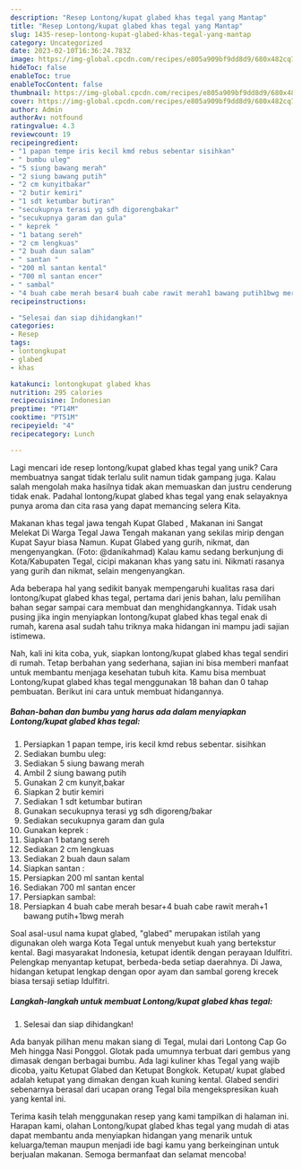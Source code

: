 ```yaml
---
description: "Resep Lontong/kupat glabed khas tegal yang Mantap"
title: "Resep Lontong/kupat glabed khas tegal yang Mantap"
slug: 1435-resep-lontong-kupat-glabed-khas-tegal-yang-mantap
category: Uncategorized
date: 2023-02-10T16:36:24.783Z
image: https://img-global.cpcdn.com/recipes/e805a909bf9dd8d9/680x482cq70/lontongkupat-glabed-khas-tegal-foto-resep-utama.jpg
hideToc: false
enableToc: true
enableTocContent: false
thumbnail: https://img-global.cpcdn.com/recipes/e805a909bf9dd8d9/680x482cq70/lontongkupat-glabed-khas-tegal-foto-resep-utama.jpg
cover: https://img-global.cpcdn.com/recipes/e805a909bf9dd8d9/680x482cq70/lontongkupat-glabed-khas-tegal-foto-resep-utama.jpg
author: Admin
authorAv: notfound
ratingvalue: 4.3
reviewcount: 19
recipeingredient:
- "1 papan tempe iris kecil kmd rebus sebentar sisihkan"
- " bumbu uleg"
- "5 siung bawang merah"
- "2 siung bawang putih"
- "2 cm kunyitbakar"
- "2 butir kemiri"
- "1 sdt ketumbar butiran"
- "secukupnya terasi yg sdh digorengbakar"
- "secukupnya garam dan gula"
- " keprek "
- "1 batang sereh"
- "2 cm lengkuas"
- "2 buah daun salam"
- " santan "
- "200 ml santan kental"
- "700 ml santan encer"
- " sambal"
- "4 buah cabe merah besar4 buah cabe rawit merah1 bawang putih1bwg merah"
recipeinstructions:

- "Selesai dan siap dihidangkan!"
categories:
- Resep
tags:
- lontongkupat
- glabed
- khas

katakunci: lontongkupat glabed khas 
nutrition: 295 calories
recipecuisine: Indonesian
preptime: "PT14M"
cooktime: "PT51M"
recipeyield: "4"
recipecategory: Lunch

---
```





Lagi mencari ide resep lontong/kupat glabed khas tegal yang unik? Cara membuatnya sangat tidak terlalu sulit namun tidak gampang juga. Kalau salah mengolah maka hasilnya tidak akan memuaskan dan justru cenderung tidak enak. Padahal lontong/kupat glabed khas tegal yang enak selayaknya punya aroma dan cita rasa yang dapat memancing selera Kita.





Makanan khas tegal jawa tengah Kupat Glabed , Makanan ini Sangat Melekat Di Warga Tegal Jawa Tengah makanan yang sekilas mirip dengan Kupat Sayur biasa Namun. Kupat Glabed yang gurih, nikmat, dan mengenyangkan. (Foto: @danikahmad) Kalau kamu sedang berkunjung di Kota/Kabupaten Tegal, cicipi makanan khas yang satu ini. Nikmati rasanya yang gurih dan nikmat, selain mengenyangkan.

Ada beberapa hal yang sedikit banyak mempengaruhi kualitas rasa dari lontong/kupat glabed khas tegal, pertama dari jenis bahan, lalu pemilihan bahan segar sampai cara membuat dan menghidangkannya. Tidak usah pusing jika ingin menyiapkan lontong/kupat glabed khas tegal enak di rumah, karena asal sudah tahu triknya maka hidangan ini mampu jadi sajian istimewa.






Nah, kali ini kita coba, yuk, siapkan lontong/kupat glabed khas tegal sendiri di rumah. Tetap berbahan yang sederhana, sajian ini bisa memberi manfaat untuk membantu menjaga kesehatan tubuh kita. Kamu bisa membuat Lontong/kupat glabed khas tegal menggunakan 18 bahan dan 0 tahap pembuatan. Berikut ini cara untuk membuat hidangannya.

<!--inarticleads1-->

##### Bahan-bahan dan bumbu yang harus ada dalam menyiapkan Lontong/kupat glabed khas tegal:

1. Persiapkan 1 papan tempe, iris kecil kmd rebus sebentar. sisihkan
1. Sediakan  bumbu uleg:
1. Sediakan 5 siung bawang merah
1. Ambil 2 siung bawang putih
1. Gunakan 2 cm kunyit,bakar
1. Siapkan 2 butir kemiri
1. Sediakan 1 sdt ketumbar butiran
1. Gunakan secukupnya terasi yg sdh digoreng/bakar
1. Sediakan secukupnya garam dan gula
1. Gunakan  keprek :
1. Siapkan 1 batang sereh
1. Sediakan 2 cm lengkuas
1. Sediakan 2 buah daun salam
1. Siapkan  santan :
1. Persiapkan 200 ml santan kental
1. Sediakan 700 ml santan encer
1. Persiapkan  sambal:
1. Persiapkan 4 buah cabe merah besar+4 buah cabe rawit merah+1 bawang putih+1bwg merah


Soal asal-usul nama kupat glabed, &#34;glabed&#34; merupakan istilah yang digunakan oleh warga Kota Tegal untuk menyebut kuah yang bertekstur kental. Bagi masyarakat Indonesia, ketupat identik dengan perayaan Idulfitri. Pelengkap menyantap ketupat, berbeda-beda setiap daerahnya. Di Jawa, hidangan ketupat lengkap dengan opor ayam dan sambal goreng krecek biasa tersaji setiap Idulfitri. 

<!--inarticleads2-->

##### Langkah-langkah untuk membuat Lontong/kupat glabed khas tegal:


1. Selesai dan siap dihidangkan!

Ada banyak pilihan menu makan siang di Tegal, mulai dari Lontong Cap Go Meh hingga Nasi Ponggol. Glotak pada umumnya terbuat dari gembus yang dimasak dengan berbagai bumbu. Ada lagi kuliner khas Tegal yang wajib dicoba, yaitu Ketupat Glabed dan Ketupat Bongkok. Ketupat/ kupat glabed adalah ketupat yang dimakan dengan kuah kuning kental. Glabed sendiri sebenarnya berasal dari ucapan orang Tegal bila mengekspresikan kuah yang kental ini. 

Terima kasih telah menggunakan resep yang kami tampilkan di halaman ini. Harapan kami, olahan Lontong/kupat glabed khas tegal yang mudah di atas dapat membantu anda menyiapkan hidangan yang menarik untuk keluarga/teman maupun menjadi ide bagi kamu yang berkeinginan untuk berjualan makanan. Semoga bermanfaat dan selamat mencoba!

